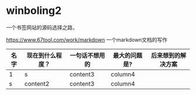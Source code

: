 # winboling2

一个书签网站的源码选择之路，

https://www.67tool.com/work/markdown  一个markdown文档的写作

|名字|现在到什么程度？|一句话不想用的|最大的问题是?|后来想到的解决方案|
|-|-|-|-|-|
|1|s|content3|column4||
|s|content2|content3|column4||
